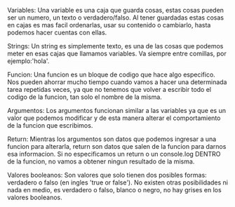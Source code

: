 Variables: Una variable es una caja que guarda cosas, estas cosas
pueden ser un numero, un texto o verdadero/falso.
Al tener guardadas estas cosas en cajas es mas facil ordenarlas,
usar su contenido o cambiarlo, hasta podemos hacer cuentas con
ellas.


Strings: Un string es simplemente texto, es una de las cosas que
podemos meter en esas cajas que llamamos variables. Va siempre
entre comillas, por ejemplo:'hola'.


Funcion: Una funcion es un bloque de codigo que hace algo especifico.
Nos pueden ahorrar mucho tiempo cuando vamos a hacer una determinada
tarea repetidas veces, ya que no tenemos que volver a escribir todo
el codigo de la funcion, tan solo el nombre de la misma.


Argumentos: Los argumentos funcionan similar a las variables ya que
es un valor que podemos modificar y de esta manera alterar el
comportamiento de la funcion que escribimos.


Return: Mientras los argumentos son datos que podemos ingresar a una
funcion para alterarla, return son datos que salen de la funcion
para darnos esa informacion. Si no especificamos un return o un
console.log DENTRO de la funcion, no vamos a obtener ningun
resultado de la misma.


Valores booleanos: Son valores que solo tienen dos posibles formas:
verdadero o falso (en ingles 'true or false'). No existen otras
posibilidades ni nada en medio, es verdadero o falso, blanco o negro,
no hay grises en los valores booleanos.
